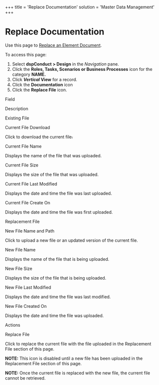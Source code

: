 +++
title = 'Replace Documentation'
solution = 'Master Data Management'
+++

# Replace Documentation

<div class="use">

Use this page to [Replace an Element
Document](Replace_an_Element_Document).

</div>

To access this page:

1.  Select <span style="font-weight: bold;">dspConduct </span>**\>
    Design** in the *Navigation* pane.
2.  Click the **Roles, Tasks, Scenarios or Business Processes** icon for
    the category **NAME.**
3.  Click <span style="font-weight: bold;">*Vertical* View</span> for a
    record.
4.  Click the **Documentation** icon
5.  Click the <span style="font-weight: bold;">Replace File</span> icon.

Field

Description

Existing File

Current File Download

Click to download the current file<span class="msoDel">~~.~~</span>

Current File Name

Displays the name of the file that was uploaded.

Current File Size

Displays the size of the file that was uploaded.

Current File Last Modified

Displays the date and time the file was last uploaded.

Current File Create On

Displays the date and time the file was first uploaded.

Replacement File

New File Name and Path

Click to upload a new file or an updated version of the current file.

New File Name

Displays the name of the file that is being uploaded.

New File Size

Displays the size of the file that is being uploaded.

New File Last Modified

Displays the date and time the file was last modified.

New File Created On

Displays the date and time the file was uploaded.

Actions

Replace File

Click to replace the current file with the file uploaded in the
Replacement File section of this page.

**NOTE:** This icon is disabled until a new file has been uploaded in
the Replacement File section of this page.

**NOTE:** Once the current file is replaced with the new file, the
current file cannot be retrieved.
